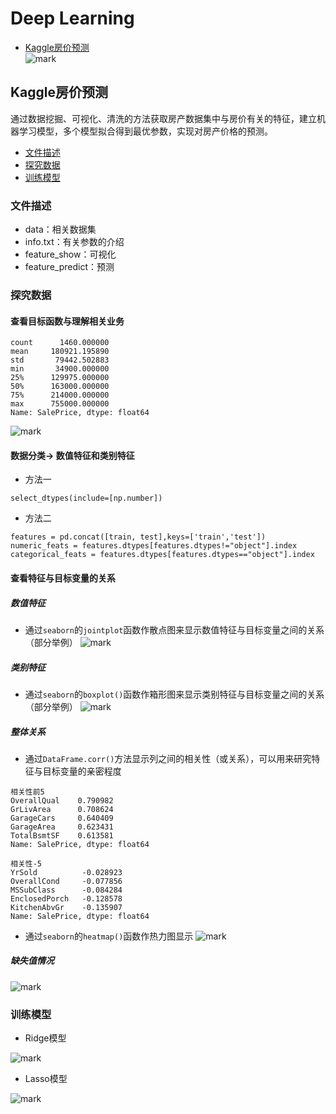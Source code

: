 # Deep Learning
* [Kaggle房价预测](#Kaggle房价预测)  
![mark](http://p1mjzrkoc.bkt.clouddn.com/blog/180403/BL3jk0fGdi.png?imageslim)

## Kaggle房价预测
通过数据挖掘、可视化、清洗的方法获取房产数据集中与房价有关的特征，建立机器学习模型，多个模型拟合得到最优参数，实现对房产价格的预测。
* [文件描述](#文件描述)
* [探究数据](#探究数据)
* [训练模型](#训练模型)


### 文件描述
* data：相关数据集
* info.txt：有关参数的介绍
* feature_show：可视化
* feature_predict：预测

### 探究数据
#### 查看目标函数与理解相关业务
```
count      1460.000000
mean     180921.195890
std       79442.502883
min       34900.000000
25%      129975.000000
50%      163000.000000
75%      214000.000000
max      755000.000000
Name: SalePrice, dtype: float64
```
![mark](http://p1mjzrkoc.bkt.clouddn.com/blog/180331/mFB5CKFKdc.png?imageslim)

#### 数据分类-> 数值特征和类别特征
* 方法一
```
select_dtypes(include=[np.number])
```
* 方法二
```
features = pd.concat([train, test],keys=['train','test'])
numeric_feats = features.dtypes[features.dtypes!="object"].index
categorical_feats = features.dtypes[features.dtypes=="object"].index
```

#### 查看特征与目标变量的关系
##### 数值特征
* 通过`seaborn`的`jointplot`函数作散点图来显示数值特征与目标变量之间的关系（部分举例）
![mark](http://p1mjzrkoc.bkt.clouddn.com/blog/180331/GLL1aDDel3.png?imageslim)

##### 类别特征
* 通过`seaborn`的`boxplot()`函数作箱形图来显示类别特征与目标变量之间的关系（部分举例）
![mark](http://p1mjzrkoc.bkt.clouddn.com/blog/180331/Ba4ajKfg5e.png?imageslim)

##### 整体关系
* 通过`DataFrame.corr()`方法显示列之间的相关性（或关系），可以用来研究特征与目标变量的亲密程度
```
相关性前5
OverallQual    0.790982
GrLivArea      0.708624
GarageCars     0.640409
GarageArea     0.623431
TotalBsmtSF    0.613581
Name: SalePrice, dtype: float64 

相关性-5
YrSold          -0.028923
OverallCond     -0.077856
MSSubClass      -0.084284
EnclosedPorch   -0.128578
KitchenAbvGr    -0.135907
Name: SalePrice, dtype: float64 
```
* 通过`seaborn`的`heatmap()`函数作热力图显示
![mark](http://p1mjzrkoc.bkt.clouddn.com/blog/180331/6JA27IjA93.png?imageslim)

##### 缺失值情况
![mark](http://p1mjzrkoc.bkt.clouddn.com/blog/180331/69JLc3GhGK.png?imageslim)

### 训练模型
* Ridge模型

![mark](http://p1mjzrkoc.bkt.clouddn.com/blog/180331/kLf32b5iLD.png?imageslim)

* Lasso模型

![mark](http://p1mjzrkoc.bkt.clouddn.com/blog/180331/480ajDlgIc.png?imageslim)

